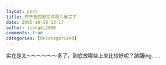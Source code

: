 ```yaml
---
layout: post
title: 终于把西安拍得照片看完了
date: 2005-10-18 13:17
author: jiangdi2000
comments: true
categories: [Uncategorized]
---
```

<div id="msgcns!C840C88DA912213B!315" class="bvMsg"><div>实在是太～～～～～～多了，到底放哪些上来比较好呢？踌躇ing……</div></div>
